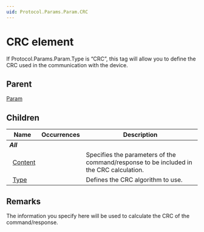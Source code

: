 ```yaml
---
uid: Protocol.Params.Param.CRC
---
```


# CRC element

If Protocol.Params.Param.Type is “CRC”, this tag will allow you to define the CRC used in the communication with the device.

## Parent

[Param](xref:Protocol.Params.Param)

## Children

|Name|Occurrences|Description|
|--- |--- |--- |
|***All***|||
|&nbsp;&nbsp;[Content](xref:Protocol.Params.Param.CRC.Content)||Specifies the parameters of the command/response to be included in the CRC calculation.|
|&nbsp;&nbsp;[Type](xref:Protocol.Params.Param.CRC.Type)||Defines the CRC algorithm to use.|

## Remarks

The information you specify here will be used to calculate the CRC of the command/response.
